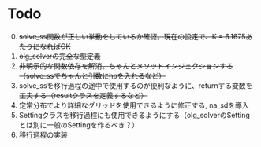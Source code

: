 # Todo

0. ~~solve_ss関数が正しい挙動をしているか確認。現在の設定で、K = 6.1675あたりになればOK~~
1. ~~olg_solverの完全な型定義~~
2. ~~非明示的な関数依存を解消。ちゃんとメソッドインジェクションする（solve_ssでちゃんと引数にhpを入れるなど）~~
3. ~~solve_ssを移行過程の途中で使用するのが便利なように、returnする変数を工夫する（resultクラスを定義するなど）~~
4. 定常分布でより詳細なグリッドを使用できるように修正する, na_sdを導入
5. Settingクラスを移行過程にも使用できるようにする（olg_solverのSettingとは別に一般のSettingを作るべき？）
6. 移行過程の実装